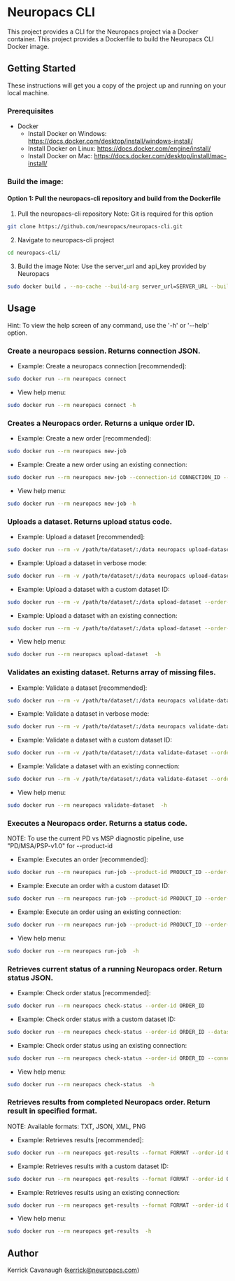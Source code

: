 # Neuropacs CLI

This project provides a CLI for the Neuropacs project via a Docker container. This project provides a Dockerfile to build the Neuropacs CLI Docker image.

## Getting Started

These instructions will get you a copy of the project up and running on your local machine.

### Prerequisites

- Docker
  - Install Docker on Windows: https://docs.docker.com/desktop/install/windows-install/
  - Install Docker on Linux: https://docs.docker.com/engine/install/
  - Install Docker on Mac: https://docs.docker.com/desktop/install/mac-install/

### Build the image:

#### Option 1: Pull the neuropacs-cli repository and build from the Dockerfile

1. Pull the neuropacs-cli repository
   Note: Git is required for this option

```bash
git clone https://github.com/neuropacs/neuropacs-cli.git
```

2. Navigate to neuropacs-cli project

```bash
cd neuropacs-cli/
```

3. Build the image
   Note: Use the server_url and api_key provided by Neuropacs

```bash
sudo docker build . --no-cache --build-arg server_url=SERVER_URL --build-arg api_key=API_KEY -t neuropacs
```

## Usage

Hint: To view the help screen of any command, use the '-h' or '--help' option.

### Create a neuropacs session. Returns connection JSON.

- Example: Create a neuropacs connection [recommended]:

```bash
sudo docker run --rm neuropacs connect
```

- View help menu:

```bash
sudo docker run --rm neuropacs connect -h
```

### Creates a Neuropacs order. Returns a unique order ID.

- Example: Create a new order [recommended]:

```bash
sudo docker run --rm neuropacs new-job
```

- Example: Create a new order using an existing connection:

```bash
sudo docker run --rm neuropacs new-job --connection-id CONNECTION_ID --aes-key AES_KEY
```

- View help menu:

```bash
sudo docker run --rm neuropacs new-job -h
```

### Uploads a dataset. Returns upload status code.

- Example: Upload a dataset [recommended]:

```bash
sudo docker run --rm -v /path/to/dataset/:/data neuropacs upload-dataset --order-id ORDER_ID
```

- Example: Upload a dataset in verbose mode:

```bash
sudo docker run --rm -v /path/to/dataset/:/data neuropacs upload-dataset -v --order-id ORDER_ID
```

- Example: Upload a dataset with a custom dataset ID:

```bash
sudo docker run --rm -v /path/to/dataset/:/data upload-dataset --order-id ORDER_ID --dataset-id DATASET_ID
```

- Example: Upload a dataset with an existing connection:

```bash
sudo docker run --rm -v /path/to/dataset/:/data upload-dataset --order-id ORDER_ID --connection-id CONNECTION_ID --aes-key AES_KEY
```

- View help menu:

```bash
sudo docker run --rm neuropacs upload-dataset  -h
```

### Validates an existing dataset. Returns array of missing files.

- Example: Validate a dataset [recommended]:

```bash
sudo docker run --rm -v /path/to/dataset/:/data neuropacs validate-dataset --order-id ORDER_ID
```

- Example: Validate a dataset in verbose mode:

```bash
sudo docker run --rm -v /path/to/dataset/:/data neuropacs validate-dataset -v --order-id ORDER_ID
```

- Example: Validate a dataset with a custom dataset ID:

```bash
sudo docker run --rm -v /path/to/dataset/:/data validate-dataset --order-id ORDER_ID --dataset-id DATASET_ID
```

- Example: Validate a dataset with an existing connection:

```bash
sudo docker run --rm -v /path/to/dataset/:/data validate-dataset --order-id ORDER_ID --connection-id CONNECTION_ID --aes-key AES_KEY
```

- View help menu:

```bash
sudo docker run --rm neuropacs validate-dataset  -h
```

### Executes a Neuropacs order. Returns a status code.

NOTE: To use the current PD vs MSP diagnostic pipeline, use "PD/MSA/PSP-v1.0" for --product-id

- Example: Executes an order [recommended]:

```bash
sudo docker run --rm neuropacs run-job --product-id PRODUCT_ID --order-id ORDER_ID
```

- Example: Execute an order with a custom dataset ID:

```bash
sudo docker run --rm neuropacs run-job --product-id PRODUCT_ID --order-id ORDER_ID --dataset-id DATASET_ID
```

- Example: Execute an order using an existing connection:

```bash
sudo docker run --rm neuropacs run-job --product-id PRODUCT_ID --order-id ORDER_ID --connection-id CONNECTION_ID --aes-key AES_KEY
```

- View help menu:

```bash
sudo docker run --rm neuropacs run-job  -h
```

### Retrieves current status of a running Neuropacs order. Return status JSON.

- Example: Check order status [recommended]:

```bash
sudo docker run --rm neuropacs check-status --order-id ORDER_ID
```

- Example: Check order status with a custom dataset ID:

```bash
sudo docker run --rm neuropacs check-status --order-id ORDER_ID --dataset-id DATASET_ID
```

- Example: Check order status using an existing connection:

```bash
sudo docker run --rm neuropacs check-status --order-id ORDER_ID --connection-id CONNECTION_ID --aes-key AES_KEY
```

- View help menu:

```bash
sudo docker run --rm neuropacs check-status  -h
```

### Retrieves results from completed Neuropacs order. Return result in specified format.

NOTE: Available formats: TXT, JSON, XML, PNG

- Example: Retrieves results [recommended]:

```bash
sudo docker run --rm neuropacs get-results --format FORMAT --order-id ORDER_ID
```

- Example: Retrieves results with a custom dataset ID:

```bash
sudo docker run --rm neuropacs get-results --format FORMAT --order-id ORDER_ID --dataset-id DATASET_ID
```

- Example: Retrieves results using an existing connection:

```bash
sudo docker run --rm neuropacs get-results --format FORMAT --order-id ORDER_ID --connection-id CONNECTION_ID --aes-key AES_KEY
```

- View help menu:

```bash
sudo docker run --rm neuropacs get-results  -h
```

## Author

Kerrick Cavanaugh (kerrick@neuropacs.com)

```

```
